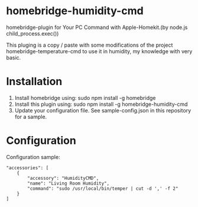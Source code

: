 # homebridge-humidity-cmd
homebridge-plugin for Your PC Command with Apple-Homekit.(by node.js child_process.exec())

This pluging is a copy / paste with some modifications of the project homebridge-temperature-cmd to use it in humidity, my knowledge with very basic.

# Installation

1. Install homebridge using: sudo npm install -g homebridge
2. Install this plugin using: sudo npm install -g homebridge-humidity-cmd
3. Update your configuration file. See sample-config.json in this repository for a sample.

# Configuration

Configuration sample:

```
"accessories": [
    {
        "accessory": "HumidityCMD",
        "name": "Living Room Humidity",
        "command": "sudo /usr/local/bin/temper | cut -d ',' -f 2"
    }
]
